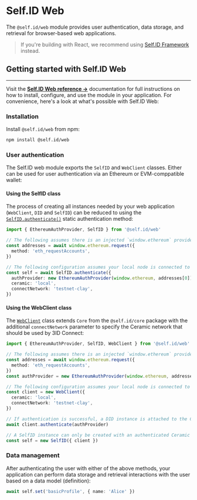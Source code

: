 # **Self.ID Web**

The `@self.id/web` module provides user authentication, data storage, and retrieval for browser-based web applications.

> If you're building with React, we recommend using [Self.ID Framework]() instead.

## **Getting started with Self.ID Web**

---

Visit the [**Self.ID Web reference →**](../../reference/self-id/classes/web.SelfID.md) documentation for full instructions on how to install, configure, and use the module in your application. For convenience, here's a look at what's possible with Self.ID Web:

### **Installation**
Install `@self.id/web` from npm:

``` bash
npm install @self.id/web
```

### **User authentication**

The Self.ID web module exports the `SelfID` and `WebClient` classes. Either can be used for user authentication via an Ethereum or EVM-comppatible wallet:

#### Using the SelfID class

The process of creating all instances needed by your web application (`WebClient`, `DID` and `SelfID`) can be reduced to using the [`SelfID.authenticate()`](../../reference/self-id/classes/web.SelfID.md#authenticate) static authentication method:

```ts
import { EthereumAuthProvider, SelfID } from '@self.id/web'

// The following assumes there is an injected `window.ethereum` provider
const addresses = await window.ethereum.request({
  method: 'eth_requestAccounts',
})

// The following configuration assumes your local node is connected to the Clay testnet
const self = await SelfID.authenticate({
  authProvider: new EthereumAuthProvider(window.ethereum, addresses[0]),
  ceramic: 'local',
  connectNetwork: 'testnet-clay',
})
```

#### Using the WebClient class

The [`WebClient`](../../reference/self-id/classes/web.WebClient.md) class extends `Core` from the `@self.id/core` package with the additional `connectNetwork` parameter to specify the Ceramic network that should be used by 3ID Connect:

```ts
import { EthereumAuthProvider, SelfID, WebClient } from '@self.id/web'

// The following assumes there is an injected `window.ethereum` provider
const addresses = await window.ethereum.request({
  method: 'eth_requestAccounts',
})
const authProvider = new EthereumAuthProvider(window.ethereum, addresses[0])

// The following configuration assumes your local node is connected to the Clay testnet
const client = new WebClient({
  ceramic: 'local',
  connectNetwork: 'testnet-clay',
})

// If authentication is successful, a DID instance is attached to the Ceramic instance
await client.authenticate(authProvider)

// A SelfID instance can only be created with an authenticated Ceramic instance
const self = new SelfID({ client })
```

### **Data management**

After authenticating the user with either of the above methods, your application can perform data storage and retrieval interactions with the user based on a data model (definition):

```ts
await self.set('basicProfile', { name: 'Alice' })
```
